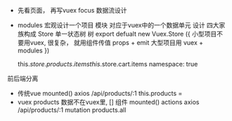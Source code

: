 - 先看页面， 再写vuex
  focus 数据流设计
- modules
  宏观设计一个项目
  模块 对应于vuex中的一个数据单元
  设计  四大家族构成
  Store 单一状态树
  树
  export defualt new Vuex.Store ({
    小型项目不要用vuex, 很复杂， 就用组件传值 props + emit
    大型项目用 vuex + modules
  })

  this.$store.products.items
  this.$store.cart.items
  namespace: true

前后端分离
- 传统vue
mounted()
  axios /api/products/:1
  this.products =
- vuex
products 数据不在vuex里, []
组件 mounted()
  actions
  axios /api/products/:1
  mutation
  products.all
  